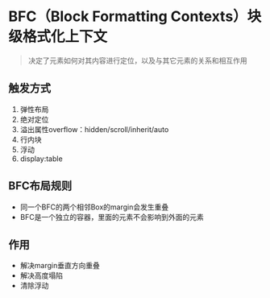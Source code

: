 # BFC（Block Formatting Contexts）块级格式化上下文
> 决定了元素如何对其内容进行定位，以及与其它元素的关系和相互作用
## 触发方式
1. 弹性布局
2. 绝对定位
3. 溢出属性overflow：hidden/scroll/inherit/auto
4. 行内块
5. 浮动
6. display:table
## BFC布局规则
- 同一个BFC的两个相邻Box的margin会发生重叠
- BFC是一个独立的容器，里面的元素不会影响到外面的元素
## 作用
- 解决margin垂直方向重叠
- 解决高度塌陷
- 清除浮动
